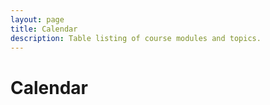 ```yaml
---
layout: page
title: Calendar
description: Table listing of course modules and topics.
---
```


# Calendar

<!-- make this a big table, like this page
https://neu-se.github.io/CS4530-CS5500-Spring-2021/calendar/
and have the week by week breakdown from the main nav
{% for module in site.modules %}
{{ module }}
{% endfor %}
-->
